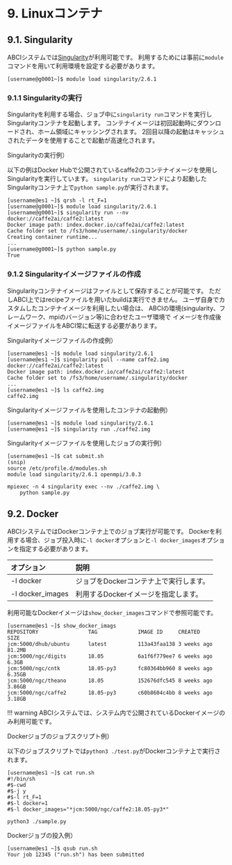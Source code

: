 # 9. Linuxコンテナ

## 9.1. Singularity

ABCIシステムでは[Singularity](https://www.sylabs.io/singularity/)が利用可能です。
利用するためには事前に`module`コマンドを用いて利用環境を設定する必要があります。

```
[username@g0001~]$ module load singularity/2.6.1
```

### 9.1.1 Singularityの実行

Singularityを利用する場合、ジョブ中に`singularity run`コマンドを実行しSingularityコンテナを起動します。
コンテナイメージは初回起動時にダウンロードされ、ホーム領域にキャッシングされます。
2回目以降の起動はキャッシュされたデータを使用することで起動が高速化されます。

Singularityの実行例）

以下の例はDocker Hubで公開されているcaffe2のコンテナイメージを使用しSingularityを実行しています。
`singularity run`コマンドにより起動したSingularityコンテナ上で`python sample.py`が実行されます。

```
[username@es1 ~]$ qrsh -l rt_F=1
[username@g0001~]$ module load singularity/2.6.1
[username@g0001~]$ singularity run --nv docker://caffe2ai/caffe2:latest
Docker image path: index.docker.io/caffe2ai/caffe2:latest
Cache folder set to /fs3/home/username/.singularity/docker
Creating container runtime...
...
[username@g0001~]$ python sample.py
True
```

### 9.1.2 Singularityイメージファイルの作成

Singularityコンテナイメージはファイルとして保存することが可能です。
ただしABCI上ではrecipeファイルを用いたbuildは実行できません。
ユーザ自身でカスタムしたコンテナイメージを利用したい場合は、
ABCIの環境(singularity、フレームワーク、mpiのバージョン等)に合わせたユーザ環境で
イメージを作成後イメージファイルをABCI常に転送する必要があります。

Singularityイメージファイルの作成例）

```
[username@es1 ~]$ module load singularity/2.6.1
[username@es1 ~]$ singularity pull --name caffe2.img docker://caffe2ai/caffe2:latest
Docker image path: index.docker.io/caffe2ai/caffe2:latest
Cache folder set to /fs3/home/username/.singularity/docker
...
[username@es1 ~]$ ls caffe2.img
caffe2.img
```

Singularityイメージファイルを使用したコンテナの起動例）

```
[username@es1 ~]$ module load singularity/2.6.1
[username@es1 ~]$ singularity run ./caffe2.img
```

Singularityイメージファイルを使用したジョブの実行例）
```
[username@es1 ~]$ cat submit.sh
(snip)
source /etc/profile.d/modules.sh
module load singularity/2.6.1 openmpi/3.0.3

mpiexec -n 4 singularity exec --nv ./caffe2.img \
    python sample.py
```

## 9.2. Docker

ABCIシステムではDockerコンテナ上でのジョブ実行が可能です。
Dockerを利用する場合、ジョブ投入時に`-l docker`オプションと`-l docker_images`オプションを指定する必要があります。

| オプション | 説明 |
|:--|:--|
| -l docker | ジョブをDockerコンテナ上で実行します。 |
| -l docker_images | 利用するDockerイメージを指定します。 |

利用可能なDockerイメージは`show_docker_images`コマンドで参照可能です。

```
[username@es1 ~]$ show_docker_imags
REPOSITORY                TAG             IMAGE ID     CREATED       SIZE
jcm:5000/dhub/ubuntu      latest          113a43faa138 3 weeks ago   81.2MB
jcm:5000/ngc/digits       18.05           6a1f6f779ee7 6 weeks ago   6.3GB
jcm:5000/ngc/cntk         18.05-py3       fc80364bb960 8 weeks ago   6.35GB
jcm:5000/ngc/theano       18.05           152676dfc545 8 weeks ago   3.86GB
jcm:5000/ngc/caffe2       18.05-py3       c60b8604c4bb 8 weeks ago   3.18GB
```

!!! warning
    ABCIシステムでは、システム内で公開されているDockerイメージのみ利用可能です。

Dockerジョブのジョブスクリプト例）

以下のジョブスクリプトでは`python3 ./test.py`がDockerコンテナ上で実行されます。

```
[username@es1 ~]$ cat run.sh
#!/bin/sh
#$-cwd
#$-j y
#$-l rt_F=1
#$-l docker=1
#$-l docker_images="*jcm:5000/ngc/caffe2:18.05-py3*"

python3 ./sample.py
```

Dockerジョブの投入例）

```
[username@es1 ~]$ qsub run.sh
Your job 12345 ("run.sh") has been submitted
```

